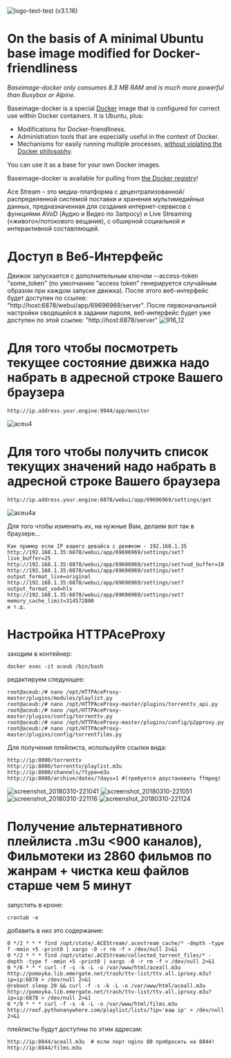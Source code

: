 ![logo-text-test](https://user-images.githubusercontent.com/24189833/36645710-3deca456-1a6d-11e8-8bf0-84f078703d8d.png) (v3.1.16) 
# On the basis of A minimal Ubuntu base image modified for Docker-friendliness

_Baseimage-docker only consumes 8.3 MB RAM and is much more powerful than Busybox or Alpine._

Baseimage-docker is a special [Docker](https://www.docker.com) image that is configured for correct use within Docker containers. It is Ubuntu, plus:

 * Modifications for Docker-friendliness.
 * Administration tools that are especially useful in the context of Docker.
 * Mechanisms for easily running multiple processes, [without violating the Docker philosophy](#docker_single_process).

You can use it as a base for your own Docker images.

Baseimage-docker is available for pulling from [the Docker registry](https://registry.hub.docker.com/u/phusion/baseimage/)!

Ace Stream – это медиа-платформа с децентрализованной/распределенной системой поставки и хранения мультимедийных данных, предназначенная для создания интернет-сервисов с функциями AVoD (Аудио и Видео по Запросу) и Live Streaming («живого»/потокового вещания), с обширной социальной и интерактивной составляющей.

# Доступ в Веб-Интерфейс
Движок запускается с дополнительным ключом --access-token "some_token" (по умолчанию "access token" генерируется случайным образом при каждом запуске движка).
После этого веб-интерфейс будет доступен по ссылке: "http://host:6878/webui/app/69696969/server". После первоначальной настройки сводящейся в задании пароля, веб-интерфейс будет уже доступен по этой ссылке: "http://host:6878/server"
![916_12](https://user-images.githubusercontent.com/24189833/36639742-7690df16-1a13-11e8-8a34-fc2d6b7a4200.png)

# Для того чтобы посмотреть текущее состояние движка надо набрать в адресной строке Вашего браузера

```
http://ip.address.your.engine:9944/app/monitor
```
![aceu4](https://user-images.githubusercontent.com/24189833/36640896-9a4430a2-1a27-11e8-821e-d325a9c33b92.png)

# Для того чтобы получить список текущих значений надо набрать в адресной строке Вашего браузера
```
http://ip.address.your.engine:6878/webui/app/69696969/settings/get
```
![aceu4a](https://user-images.githubusercontent.com/24189833/36641002-381b6538-1a29-11e8-8c1f-aa7953b7c5ec.png)

Для того чтобы изменить их, на нужные Вам, делаем вот так в браузере... 
```
Как пример если IP вашего девайса с движком - 192.168.1.35
http://192.168.1.35:6878/webui/app/69696969/settings/set?live_buffer=25
http://192.168.1.35:6878/webui/app/69696969/settings/set?vod_buffer=10
http://192.168.1.35:6878/webui/app/69696969/settings/set?output_format_live=original
http://192.168.1.35:6878/webui/app/69696969/settings/set?output_format_vod=hls
http://192.168.1.35:6878/webui/app/69696969/settings/set?memory_cache_limit=314572800
и т.д.
```
# Настройка HTTPAceProxy 
заходим в контейнер:
```
docker exec -it aceub /bin/bash
```
редактируем следующее:
```
root@aceub:/# nano /opt/HTTPAceProxy-master/plugins/modules/playlist.py
root@aceub:/# nano /opt/HTTPAceProxy-master/plugins/torrenttv_api.py
root@aceub:/# nano /opt/HTTPAceProxy-master/plugins/config/torrenttv.py
root@aceub:/# nano /opt/HTTPAceProxy-master/plugins/config/p2pproxy.py
root@aceub:/# nano /opt/HTTPAceProxy-master/plugins/config/torrentfilms.py
```
Для получения плейлиста, используйте ссылки вида:
```
http://ip:8000/torrenttv
http://ip:8000/torrenttv/playlist.m3u
http://ip:8000/channels/?type=m3u
http://ip:8000/archive/dates/?days=1 #(требуется доустановить ffmpeg)
```
![screenshot_20180310-221041](https://user-images.githubusercontent.com/24189833/37247827-fb046c5a-24c1-11e8-913a-173867f0cb64.png)
![screenshot_20180310-221051](https://user-images.githubusercontent.com/24189833/37247828-fb1ffc72-24c1-11e8-9225-fe2d93954b2f.png)
![screenshot_20180310-221116](https://user-images.githubusercontent.com/24189833/37247829-fb38e020-24c1-11e8-9027-554f04bc9145.png)
![screenshot_20180310-221124](https://user-images.githubusercontent.com/24189833/37247830-fb5205e6-24c1-11e8-8568-bdfccd109671.png)


# Получение альтернативного плейлиста .m3u <900 каналов), Фильмотеки из 2860 фильмов по жанрам + чистка кеш файлов старше чем 5 минут

запустить в кроне:
```
crontab -e
```

добавить в низ это содержание:
```
0 */2 * * * find /opt/state/.ACEStream/.acestream_cache/* -depth -type f -mmin +5 -print0 | xargs -0 -r rm -f > /dev/null 2>&1
0 */2 * * * find /opt/state/.ACEStream/collected_torrent_files/* -depth -type f -mmin +5 -print0 | xargs -0 -r rm -f > /dev/null 2>&1
0 */6 * * * curl -f -s -k -L -o /var/www/html/aceall.m3u http://pomoyka.lib.emergate.net/trash/ttv-list/ttv.all.iproxy.m3u?ip=ip:6878 > /dev/null 2>&1
@reboot sleep 20 && curl -f -s -k -L -o /var/www/html/aceall.m3u http://pomoyka.lib.emergate.net/trash/ttv-list/ttv.all.iproxy.m3u?ip=ip:6878 > /dev/null 2>&1
0 */9 * * * curl -f -s -k -L -o /var/www/html/films.m3u http://roof.pythonanywhere.com/playlist/lists/?ip='ваш ip' > /dev/null 2>&1
```

плейлисты будут доступны по этим адресам:
```
http://ip:8844/aceall.m3u  # если порт nginx 80 пробросить на 8844!
http://ip:8844/films.m3u
```
